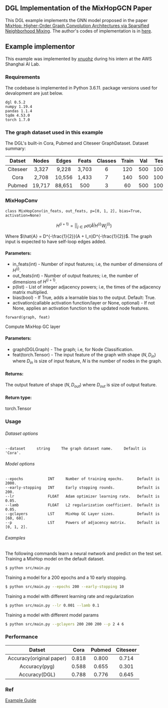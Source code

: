 ## DGL Implementation of the MixHopGCN Paper

This DGL example implements the GNN model proposed in the paper [MixHop: Higher-Order Graph Convolution Architectures via Sparsified Neighborhood Mixing](https://arxiv.org/abs/1905.00067). The author's codes of implementation is in [here](https://github.com/samihaija/mixhop).

## Example implementor

This example was implemented by [xnuohz](https://github.com/xnuohz) during his intern at the AWS Shanghai AI Lab.

### Requirements
The codebase is implemented in Python 3.6.11. package versions used for devalopment are just below.

```
dgl 0.5.2
numpy 1.19.4
pandas 1.1.4
tqdm 4.53.0
torch 1.7.0
```

### The graph dataset used in this example

The DGL's built-in Cora, Pubmed and Citeseer GraphDataset. Dataset summary:

| Datset | Nodes | Edges | Feats | Classes | Train | Val | Test |
| :-: | :-: | :-: | :-: | :-: | :-: | :-: | :-: |
| Citeseer | 3,327 | 9,228 | 3,703 | 6 | 120 | 500 | 1000 |
| Cora | 2,708 | 10,556 | 1,433 | 7 | 140 | 500 | 1000 |
| Pubmed | 19,717 | 88,651 | 500 | 3 | 60 | 500 | 1000 |

### MixHopConv

```
class MixHopConv(in_feats, out_feats, p=[0, 1, 2], bias=True, activation=None)
```

$$ H^{(i + 1)} = ||_{j \in P} \sigma(\hat{A}^j H^{(i)} W_j^{(i)}) $$

Where $\hat{A} = D^{-\frac{1}{2}}(A + I_n)D^{-\frac{1}{2}}$. The graph input is expected to have self-loop edges added.

#### Parameters:
* in_feats(int) - Number of input features; i.e, the number of dimensions of $H^{(i)}$.
* out_feats(int) - Number of output features; i.e, the number of dimensions of $H^{(i + 1)}.$
* p(list) - List of integer adjacency powers; i.e, the times of the adjacency matrix multiplied.
* bias(bool) - If True, adds a learnable bias to the output. Default: True.
* activation(callable activation function/layer or None, optional) - If not None, applies an activation function to the updated node features.

```
forward(graph, feat)
```
Compute MixHop GC layer

#### Parameters:
* graph(DGLGraph) - The graph; i.e, for Node Classification.
* feat(torch.Tensor) - The input feature of the graph with shape $(N, D_{in})$ where $D_{in}$ is size of input feature, $N$ is the number of nodes in the graph.

#### Returns:
The output feature of shape $(N, D_{out})$ where $D_{out}$ is size of output feature.

#### Return type:
torch.Tensor

### Usage

###### Dataset options
```
--dataset     string     The graph dataset name.     Default is 'Cora'.
```

###### Model options
```
--epochs           INT     Number of training epochs.      Default is 2000.
--early-stopping   INT     Early stopping rounds.          Default is 200.
--lr               FLOAT   Adam optimizer learning rate.   Default is 0.05.
--lamb             FLOAT   L2 regularization coefficient.  Default is 0.05.
--gclayers         LST     MixHop GC Layer sizes.          Default is [60, 60].
--p                LST     Powers of adjacency matrix.     Default is [0, 1, 2].
```

###### Examples

The following commands learn a neural nwtwork and predict on the test set.
Training a MixHop model on the default dataset.
```bash
$ python src/main.py
```
Training a model for a 200 epochs and a 10 early stopping.
```bash
$ python src/main.py --epochs 200 --early-stopping 10
```
Training a model with different learning rate and regularization
```bash
$ python src/main.py --lr 0.001 --lamb 0.1
```
Training a model with different model params
```bash
$ python src/main.py --gclayers 200 200 200 --p 2 4 6
```

### Performance

| Datset | Cora | Pubmed | Citeseer |
| :-: | :-: | :-: | :-: |
| Accuracy(original paper) | 0.818 | 0.800 | 0.714 |
| Accuracy(pyg) | 0.588 | 0.655 | 0.301 |
| Accuracy(DGL) | 0.788 | 0.776 | 0.645 |

### Ref

[Example Guide](https://github.com/zhjwy9343/MVP4ModelExample)